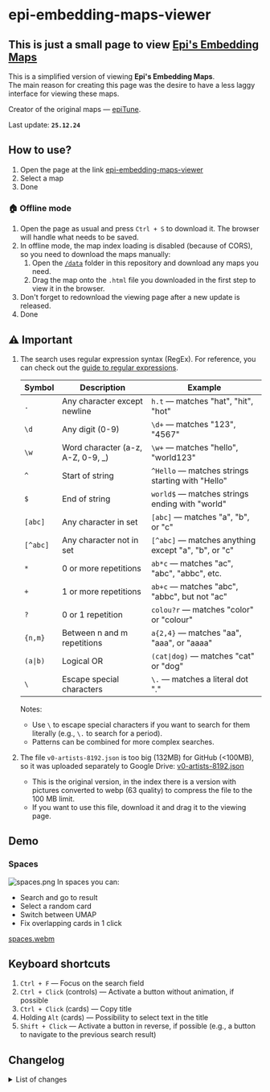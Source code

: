 # epi-embedding-maps-viewer

## This is just a small page to view [Epi's Embedding Maps](https://civitai.com/articles/8977)

This is a simplified version of viewing **Epi's Embedding Maps**.  
The main reason for creating this page was the desire to have a less laggy interface for viewing these maps.

Creator of the original maps — [epiTune](https://civitai.com/user/epiTune).

Last update: **`25.12.24`**

## How to use?

1. Open the page at the link [epi-embedding-maps-viewer](https://dangarte.github.io/epi-embedding-maps-viewer/)
2. Select a map
3. Done

### 🏠 Offline mode

1. Open the page as usual and press `Ctrl + S` to download it. The browser will handle what needs to be saved.
2. In offline mode, the map index loading is disabled (because of CORS), so you need to download the maps manually:
   1. Open the [`/data`](https://github.com/Dangarte/epi-embedding-maps-viewer/tree/main/data) folder in this repository and download any maps you need.
   2. Drag the map onto the `.html` file you downloaded in the first step to view it in the browser.
3. Don't forget to redownload the viewing page after a new update is released.
4. Done

## ⚠ Important

1. The search uses regular expression syntax (RegEx). For reference, you can check out the [guide to regular expressions](https://regex101.com/).

    | **Symbol** | **Description**             | **Example**                      |
    |------------|-----------------------------|----------------------------------|
    | `.`        | Any character except newline| `h.t` — matches "hat", "hit", "hot" |
    | `\d`       | Any digit (0-9)             | `\d+` — matches "123", "4567" |
    | `\w`       | Word character (a-z, A-Z, 0-9, _) | `\w+` — matches "hello", "world123" |
    | `^`        | Start of string             | `^Hello` — matches strings starting with "Hello" |
    | `$`        | End of string               | `world$` — matches strings ending with "world" |
    | `[abc]`    | Any character in set        | `[abc]` — matches "a", "b", or "c" |
    | `[^abc]`   | Any character not in set    | `[^abc]` — matches anything except "a", "b", or "c" |
    | `*`        | 0 or more repetitions       | `ab*c` — matches "ac", "abc", "abbc", etc. |
    | `+`        | 1 or more repetitions       | `ab+c` — matches "abc", "abbc", but not "ac" |
    | `?`        | 0 or 1 repetition           | `colou?r` — matches "color" or "colour" |
    | `{n,m}`    | Between n and m repetitions | `a{2,4}` — matches "aa", "aaa", or "aaaa" |
    | `(a\|b)`   | Logical OR                  | `(cat\|dog)` — matches "cat" or "dog" |
    | `\`        | Escape special characters   | `\.` — matches a literal dot "." |

    Notes:
   - Use `\` to escape special characters if you want to search for them literally (e.g., `\.` to search for a period).
   - Patterns can be combined for more complex searches.
2. The file `v0-artists-8192.json` is too big (132MB) for GitHub (<100MB), so it was uploaded separately to Google Drive: [v0-artists-8192.json](https://drive.usercontent.google.com/download?id=1S3P8qu8fByQ1XMa6afyDW46oxxaa6_a1)
   - This is the original version, in the index there is a version with pictures converted to webp (63 quality) to compress the file to the 100 MB limit.
   - If you want to use this file, download it and drag it to the viewing page.

## Demo

### Spaces

![spaces.png](https://dangarte.github.io/epi-embedding-maps-viewer/demo/spaces.png)
In spaces you can:

- Search and go to result
- Select a random card
- Switch between UMAP
- Fix overlapping cards in 1 click

[spaces.webm](https://github.com/user-attachments/assets/a7b5a023-e682-4bbd-912d-3f177cc5c812)

## Keyboard shortcuts

1. `Ctrl + F` — Focus on the search field
2. `Ctrl + Click` (controls) — Activate a button without animation, if possible
3. `Ctrl + Click` (cards) — Copy title
4. Holding `Alt` (cards) — Possibility to select text in the title
5. `Shift + Click` — Activate a button in reverse, if possible (e.g., a button to navigate to the previous search result)

## Changelog

<details>
    <summary>List of changes</summary>
    <ul>
        <li>
            <h4>Update <code>25.12.24</code></h4>
            <ul>
                <li>Improved text wrapping in card previews to better match text wrapping in HTML elements</li>
                <li>Added offset of cards by half their size</li>
                <li>The shape of the lines in the graph has been changed</li>
                <li>Added circular graph layout (doesn't work well with a large number of nodes with a small number of child nodes)</li>
                <li>The names of settings in the localStorage have been prefixed with the name of this repository</li>
                <li>Now when the "reduce motion" mode is enabled, animations are disabled</li>
                <li>New maps have been uploaded</li>
            </ul>
        </li>
        <li>
            <h4>Update <code>19.12.24</code></h4>
            <ul>
                <li>Display of related tags has been added to the information card</li>
                <li>Search now uses RegEx (With g and i flags)</li>
            </ul>
        </li>
        <li>
            <h4>Update <code>18.12.24</code></h4>
            <ul>
                <li>Button icons are now displayed in the preview</li>
                <li>Minor optimization of card calculation in the viewport</li>
                <li>Fixed loading of outdated scripts and styles from the browser cache by the browser</li>
                <li>Improved version control of data for display</li>
                <li>Slightly increased the size of buttons on cards</li>
                <li>The information button now opens additional information instead of copying the link to Danbooru</li>
                <li>Added file to test all features</li>
            </ul>
        </li>
        <li>
            <h4>Update <code>12.12.24</code></h4>
            <ul>
                <li>Added emoji to main tags (file size, modification time, number of nodes, map type), also improved the mark that data is not downloaded</li>
                <li>Added the ability to render cards using Canvas WebGL2, lightning fast, especially compared to Canvas 2d or HTML Elements render. But it uses VRAM even with hardware acceleration turned off 😥</li>
                <li>⚠ WebGL2 does not yet highlight search matches</li>
            </ul>
        </li>
        <li>
            <h4>Update <code>10.12.24</code></h4>
            <ul>
                <li>More detailed status of loading</li>
                <li>The list of maps available for display has been changed: tags, type, file size, number of nodes have been added</li>
                <li>Slight reduction in memory consumption during rendering</li>
                <li>Fixing several bugs</li>
            </ul>
        </li>
        <li>
            <h4>Update <code>9.12.24</code></h4>
            <ul>
                <li>Render functions have been partially rewritten (preparation for webgl2 render option)</li>
                <li>More accurate and faster detection of cards in the viewport</li>
                <li>Significant optimization of working with elements</li>
            </ul>
        </li>
        <li>
            <h4>Update <code>7.12.24</code></h4>
            <ul>
                <li>Now when you click on a graph card, not only the connections of the current card are displayed, but also the entire path up the tree</li>
                <li>Some bugs have been fixed</li>
                <li><code>Ctrl + O</code> now opens the file selector for import</li>
                <li>Cards may now not have an image, they will be displayed with a 256x256 placeholder</li>
                <li>Added a limitation on file import: maximum size 512 MB, perhaps later, if necessary, this technical limitation will be corrected with improved handling of import of large files</li>
            </ul>
        </li>
        <li>
            <h4>Update <code>6.12.24</code></h4>
            <ul>
                <li>Ability to select text on a card while holding <code>Alt</code></li>
                <li>Now when you click on a card (not the copy button) the text is copied only when <code>Ctrl</code> is pressed</li>
                <li>If you click on a graph card and it has connections, they will be displayed</li>
                <li>Tree view of graph</li>
            </ul>
        </li>
        <li>
            <h4>Update <code>5.12.24</code></h4>
            <ul>
                <li>Preview cards now have different sizes depending on their content (previously all cards had a limit of 2 lines of text)</li>
                <li>Because of the first point, the generation of preview images takes a little longer 😓</li>
                <li>Fixed display of data processing status</li>
                <li>Now you can drag and drop the graph json and it will be displayed (The dots will be in random places, without paths)</li>
            </ul>
        </li>
        <li>
            <h4>Update <code>4.12.24</code></h4>
            <ul>
                <li>Touchscreen support</li>
                <li>Minor fixes and optimizations</li>
            </ul>
        </li>
    </ul>
</details>
